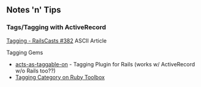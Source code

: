 ## Notes 'n' Tips

### Tags/Tagging with ActiveRecord

[Tagging - RailsCasts #382](http://railscasts.com/episodes/382-tagging?view=asciicast) ASCII Article

Tagging Gems

* [acts-as-taggable-on](https://github.com/mbleigh/acts-as-taggable-on) - Tagging Plugin for Rails (works w/ ActiveRecord w/o Rails too??)
* [Tagging Category on Ruby Toolbox](https://www.ruby-toolbox.com/categories/rails_tagging)



